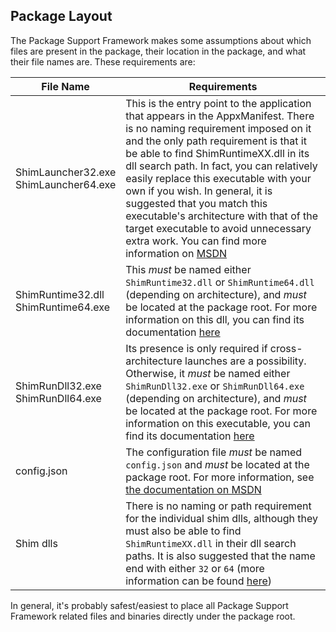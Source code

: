 ## Package Layout
The Package Support Framework makes some assumptions about which files are present in the package, their location in the package, and what their file names are. These requirements are:

| File Name | Requirements |
| --------- | ------------ |
| ShimLauncher32.exe<br>ShimLauncher64.exe | This is the entry point to the application that appears in the AppxManifest. There is no naming requirement imposed on it and the only path requirement is that it be able to find ShimRuntimeXX.dll in its dll search path. In fact, you can relatively easily replace this executable with your own if you wish. In general, it is suggested that you match this executable's architecture with that of the target executable to avoid unnecessary extra work. You can find more information on [MSDN](https://docs.microsoft.com/windows/uwp/porting/package-support-framework#Create-a-configuration-file) |
| ShimRuntime32.dll<br>ShimRuntime64.exe | This _must_ be named either `ShimRuntime32.dll` or `ShimRuntime64.dll` (depending on architecture), and _must_ be located at the package root. For more information on this dll, you can find its documentation [here](ShimRuntime/readme.md) |
| ShimRunDll32.exe<br>ShimRunDll64.exe | Its presence is only required if cross-architecture launches are a possibility. Otherwise, it _must_ be named either `ShimRunDll32.exe` or `ShimRunDll64.exe` (depending on architecture), and _must_ be located at the package root. For more information on this executable, you can find its documentation [here](ShimRunDll/readme.md) |
| config.json | The configuration file _must_ be named `config.json` and _must_ be located at the package root. For more information, see [the documentation on MSDN](https://docs.microsoft.com/windows/uwp/porting/package-support-framework#Create-a-configuration-file) |
| Shim dlls | There is no naming or path requirement for the individual shim dlls, although they must also be able to find `ShimRuntimeXX.dll` in their dll search paths. It is also suggested that the name end with either `32` or `64` (more information can be found [here](ShimRuntime/readme.md#Shim-Loading)) |

In general, it's probably safest/easiest to place all Package Support Framework related files and binaries directly under the package root.
